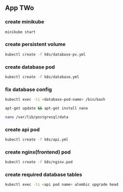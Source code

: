 ## App TWo


### create minikube
```sh
minikube start
```

### create persistent volume
```sh
kubectl create -f k8s/database-pv.yml
```

### create database pod
```sh
kubectl create -f k8s/database.yml
```

### fix database config
```sh
kubectl exec -ti <database-pod-name> /bin/bash

apt-get update && apt-get install nano

nano /var/lib/postgresql/data
```

### create api pod
```sh
kubectl create -f k8s/api.yml
```

### create nginx(frontend) pod
```sh
kubectl create -f k8s/nginx.pod
```

### create required database tables
```sh
kubectl exec -ti <api pod name> alembic upgrade head
```
